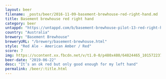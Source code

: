 ```yaml
---
layout: beer
filename: _posts/beer/2016-11-09-basement-brewhouse-red-right-hand.md
title: Basement brewhouse red right hand
category: beer
untappd: "https://untappd.com/b/basement-brewhouse-pilot-13-red-right-hand/3216418"
country: "Australia"
brewery: "Basement Brewhouse"
breweryURL: "/brewery/basement-brewhouse.html"
style: "Red Ale - American Amber / Red"
score: 7
img: https://scontent.xx.fbcdn.net/v/t1.0-0/p480x480/64824465_10157223730303745_9183832305934794752_n.jpg?_nc_cat=106&_nc_oc=AQmcGwhAf3K0VpGx9mDO0CDiObttNRKmT6W7bu7neQluphtaekVThc6Bj1ewxgppIfI&_nc_ht=scontent.xx&oh=cb254b1d4b11704818a04997ef5c331b&oe=5DBC34C3
beer-date: "2019-06-22"
desc: "It’s an ok red but only good enough for my left hand"
permalink: /beer/:title.html
---
```

